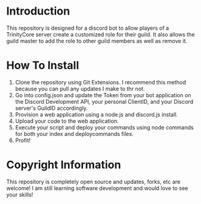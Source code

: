 # Introduction
This repository is designed for a discord bot to allow players of a TrinityCore server create a customized role for their guild. 
It also allows the guild master to add the role to other guild members as well as remove it.

# How To Install
1. Clone the repository using Git Extensions. I recommend this method because you can pull any updates I make to thr not.
2. Go into config.json and update the Token from your bot application on the Discord Development API, your personal ClientID, and your Discord server's GuildID accordingly.
3. Provision a web application using a node.js and discord.js install.
4. Upload your code to the web application.
5. Execute your script and deploy your commands using node commands for both your index and deploycommands files.
6. Profit!

# Copyright Information
This repository is completely open source and updates, forks, etc are welcome! I am still learning software development and would love to see your skills!
